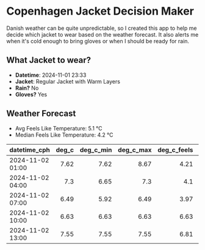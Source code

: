 
# Copenhagen Jacket Decision Maker

Danish weather can be quite unpredictable, so I created this app to help me decide which jacket to wear based on the weather forecast. 
It also alerts me when it's cold enough to bring gloves or when I should be ready for rain.

## What Jacket to wear?

- **Datetime**: 2024-11-01 23:33
- **Jacket**: Regular Jacket with Warm Layers
- **Rain?** No
- **Gloves?** Yes

## Weather Forecast
- Avg Feels Like Temperature: 5.1 °C
- Median Feels Like Temperature: 4.2 °C

| datetime_cph     |   deg_c |   deg_c_min |   deg_c_max |   deg_c_feels | weather   | wind   | rain   |
|:-----------------|--------:|------------:|------------:|--------------:|:----------|:-------|:-------|
| 2024-11-02 01:00 |    7.62 |        7.62 |        8.67 |          4.21 | Clouds    | Medium | None   |
| 2024-11-02 04:00 |    7.3  |        6.65 |        7.3  |          4.1  | Clouds    | Medium | None   |
| 2024-11-02 07:00 |    6.49 |        5.92 |        6.49 |          3.97 | Clouds    | Low    | None   |
| 2024-11-02 10:00 |    6.63 |        6.63 |        6.63 |          6.63 | Clouds    | Low    | None   |
| 2024-11-02 13:00 |    7.55 |        7.55 |        7.55 |          6.81 | Clouds    | Low    | None   |
        